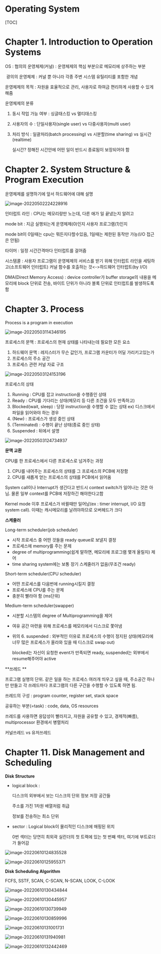 # Operating System

[TOC]

# Chapter 1. Introduction to Operation Systems

OS : 협의의 운영체제(커널) : 운영체제의 핵심 부분으로 메모리에 상주하는 부분

​		광의의 운영체제 : 커널 뿐 아니라 각종 주변 시스템 유틸리티를 포함한 개념



운영체제의 목적 : 자원을 효율적으로 관리, 사용자로 하여금 편리하게 사용할 수 있게 해줌



운영체제의 분류 

 1. 동시 작업 가능 여부 : 싱글태스킹 vs 멀티태스킹

 2. 사용자의 수 : 단일사용자(single user) vs 다중사용자(multi user)

 3. 처리 방식 : 일괄처리(batch processing) vs 시분할(time sharing) vs 실시간(realtime)

    실시간? 정해진 시간안에 어떤 일이 반드시 종료됨이 보장되어야 함



# Chapter 2. System Structure & Program Execution

운영체제를 설명하기에 앞서 하드웨어에 대해 설명

![image-20220502224228916](OS.assets/image-20220502224228916.png)

인터럽트 라인 : CPU는 메모리랑만 노는데, 다른 애가 일 끝냈는지 알려고

mode bit : 지금 실행되는게 운영체제(0)인지 사용자 프로그램(1)인지

mode bit이 0일때는 cpu는 뭐든지다할수있음, 1일때는 제한된 동작만 가능(I/O 접근은 안됨)

타이머 : 일정 시간간격마다 인터럽트를 걸어줌



시스템콜 : 사용자 프로그램이 운영체제의 서비스를 받기 위해 인터럽트 라인을 세팅하고(소프트웨어 인터럽트) 커널 함수를 호출하는 것<->하드웨어 인터럽트(by I/O)



DMA(Direct Memory Access) : device controller가 buffer storage의 내용을 메모리에 block 단위로 전송, 바이트 단위가 아니라 블록 단위로 인터럽트를 발생하도록 함



# Chapter 3. Process

Process is a program in execution

![image-20220503114346195](OS.assets/image-20220503114346195.png)



프로세스의 문맥 : 프로세스의 현재 상태를 나타내는데 필요한 모든 요소

1. 하드웨어 문맥 : 레지스터가 무슨 값인가, 프로그램 카운터가 어딜 가리키고있는가
2. 프로세스의 주소 공간
3. 프로세스 관련 커널 자료 구조



![image-20220503124153196](OS.assets/image-20220503124153196.png)

프로세스의 상태

1. Running : CPU를 잡고 instruction을 수행중인 상태
2. Ready : CPU를 기다리는 상태(메모리 등 다른 조건을 모두 만족하고)
3. Blocked(wait, sleep) : 당장 instruction을 수행할 수 없는 상태 ex) 디스크에서 파일을 읽어와야 하는 경우
4. (New) : 프로세스가 생성 중인 상태
5. (Terminated) : 수행이 끝난 상태(종료 중인 상태)
6. Suspended : 뒤에서 설명



![image-20220503124734937](OS.assets/image-20220503124734937.png)



**문맥 교환**

CPU를 한 프로세스에서 다른 프로세스로 넘겨주는 과정

1. CPU를 내어주는 프로세스의 상태를 그 프로세스의 PCB에 저장함
2. CPU를 새롭게 얻는 프로세스의 상태를 PCB에서 읽어옴

System call이나 Interrupt가 생긴다고 반드시 context switch가 일어나는 것은 아님. 물론 일부 context를 PCB에 저장하긴 해야한다고함

Kernel mode 이후 프로세스가 바뀔때만 일어남(ex : timer interrupt, I/O 요청 system call). 이때는 캐시메모리를 날려야하므로 오버헤드가 크다



**스케줄러**

Long-term scheduler(job scheduler)

- 시작 프로세스 중 어떤 것들을 ready queue로 보낼지 결정
- 프로세스에 memory를 주는 문제
- degree of multiprogramming(쉽게 말하면, 메모리에 프로그램 몇개 올릴지) 제어
- time sharing system에는 보통 장기 스케줄러가 없음(무조건 ready)



Short-term scheduler(CPU scheduler)

- 어떤 프로세스를 다음번에 running시킬지 결정
- 프로세스에 CPU를 주는 문제
- 충분히 빨라야 함 (ms단위)



Medium-term scheduler(swapper)

- 시분할 시스템의 degree of Multiprogramming을 제어

- 여유 공간 마련을 위해 프로세스를 메모리에서 디스크로 쫓아냄

- 위의 6. suspended : 외부적인 이유로 프로세스의 수행이 정지된 상태(메모리에 너무 많은 프로세스가 올라와 있을 때 디스크로 swap out)

  blocked는 자신이 요청한 event가 만족되면 ready, suspended는 외부에서 resume해주어야 active



**쓰레드 **

프로그램 실행의 단위. 같은 일을 하는 프로세스 여러개 띄우고 싶을 때, 주소공간 하나만 만들고 각 쓰레드마다 프로그램의 다른 구간을 수행할 수 있도록 하면 됨.

쓰레드의 구성 : program counter, register set, stack space

공유하는 부분(=task) : code, data, OS resources



쓰레드를 사용하면 응답성이 빨라지고, 자원을 공유할 수 있고, 경제적(빠름), multiprocessor 환경에서 병렬처리



커널쓰레드 vs 유저쓰레드



# Chapter 11. Disk Management and Scheduling



**Disk Structure**

- logical block : 

  디스크의 외부에서 보는 디스크의 단위 정보 저장 공간들

  주소를 가진 1차원 배열처럼 취급

  정보를 전송하는 최소 단위

- sector : Logical block이 물리적인 디스크에 매핑된 위치

  0번 섹터는 당연히 최외곽 실린더의 첫 트랙에 있는 첫 번째 섹터, 여기에 부트로더가 들어감



![image-20220610124835528](OS.assets/image-20220610124835528.png)

![image-20220610125955371](OS.assets/image-20220610125955371.png)



**Disk Scheduling Algorithm**

FCFS, SSTF, SCAN, C-SCAN, N-SCAN, LOOK, C-LOOK

![image-20220610130434844](OS.assets/image-20220610130434844.png)

![image-20220610130445957](OS.assets/image-20220610130445957.png)

![image-20220610130739949](OS.assets/image-20220610130739949.png)

![image-20220610130859996](OS.assets/image-20220610130859996.png)

![image-20220610131001731](OS.assets/image-20220610131001731.png)

![image-20220610131940981](OS.assets/image-20220610131940981.png)

![image-20220610132442469](OS.assets/image-20220610132442469.png)